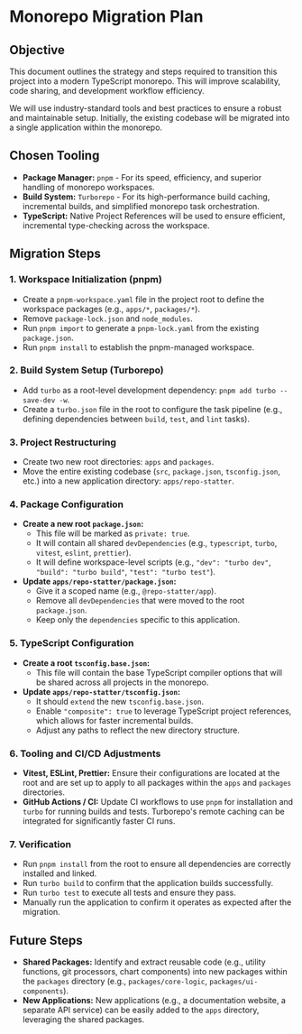 # Monorepo Migration Plan

## Objective

This document outlines the strategy and steps required to transition this project into a modern TypeScript monorepo. This will improve scalability, code sharing, and development workflow efficiency.

We will use industry-standard tools and best practices to ensure a robust and maintainable setup. Initially, the existing codebase will be migrated into a single application within the monorepo.

## Chosen Tooling

- **Package Manager:** `pnpm` - For its speed, efficiency, and superior handling of monorepo workspaces.
- **Build System:** `Turborepo` - For its high-performance build caching, incremental builds, and simplified monorepo task orchestration.
- **TypeScript:** Native Project References will be used to ensure efficient, incremental type-checking across the workspace.

## Migration Steps

### 1. Workspace Initialization (pnpm)

- Create a `pnpm-workspace.yaml` file in the project root to define the workspace packages (e.g., `apps/*`, `packages/*`).
- Remove `package-lock.json` and `node_modules`.
- Run `pnpm import` to generate a `pnpm-lock.yaml` from the existing `package.json`.
- Run `pnpm install` to establish the pnpm-managed workspace.

### 2. Build System Setup (Turborepo)

- Add `turbo` as a root-level development dependency: `pnpm add turbo --save-dev -w`.
- Create a `turbo.json` file in the root to configure the task pipeline (e.g., defining dependencies between `build`, `test`, and `lint` tasks).

### 3. Project Restructuring

- Create two new root directories: `apps` and `packages`.
- Move the entire existing codebase (`src`, `package.json`, `tsconfig.json`, etc.) into a new application directory: `apps/repo-statter`.

### 4. Package Configuration

- **Create a new root `package.json`:**
  - This file will be marked as `private: true`.
  - It will contain all shared `devDependencies` (e.g., `typescript`, `turbo`, `vitest`, `eslint`, `prettier`).
  - It will define workspace-level scripts (e.g., `"dev": "turbo dev"`, `"build": "turbo build"`, `"test": "turbo test"`).
- **Update `apps/repo-statter/package.json`:**
  - Give it a scoped name (e.g., `@repo-statter/app`).
  - Remove all `devDependencies` that were moved to the root `package.json`.
  - Keep only the `dependencies` specific to this application.

### 5. TypeScript Configuration

- **Create a root `tsconfig.base.json`:**
  - This file will contain the base TypeScript compiler options that will be shared across all projects in the monorepo.
- **Update `apps/repo-statter/tsconfig.json`:**
  - It should `extend` the new `tsconfig.base.json`.
  - Enable `"composite": true` to leverage TypeScript project references, which allows for faster incremental builds.
  - Adjust any paths to reflect the new directory structure.

### 6. Tooling and CI/CD Adjustments

- **Vitest, ESLint, Prettier:** Ensure their configurations are located at the root and are set up to apply to all packages within the `apps` and `packages` directories.
- **GitHub Actions / CI:** Update CI workflows to use `pnpm` for installation and `turbo` for running builds and tests. Turborepo's remote caching can be integrated for significantly faster CI runs.

### 7. Verification

- Run `pnpm install` from the root to ensure all dependencies are correctly installed and linked.
- Run `turbo build` to confirm that the application builds successfully.
- Run `turbo test` to execute all tests and ensure they pass.
- Manually run the application to confirm it operates as expected after the migration.

## Future Steps

- **Shared Packages:** Identify and extract reusable code (e.g., utility functions, git processors, chart components) into new packages within the `packages` directory (e.g., `packages/core-logic`, `packages/ui-components`).
- **New Applications:** New applications (e.g., a documentation website, a separate API service) can be easily added to the `apps` directory, leveraging the shared packages.
